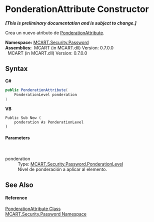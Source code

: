 # PonderationAttribute Constructor 
 _**\[This is preliminary documentation and is subject to change.\]**_

Crea un nuevo atributo de <a href="e0961b2e-9924-96e7-6f63-1edaa45d5b24">PonderationAttribute</a>.

**Namespace:**&nbsp;<a href="dbbe708a-6e0a-d3f8-20a0-94d530d6d526">MCART.Security.Password</a><br />**Assemblies:**&nbsp;&nbsp;MCART (in MCART.dll) Version: 0.7.0.0<br />&nbsp;&nbsp;MCART (in MCART.dll) Version: 0.7.0.0<br />

## Syntax

**C#**<br />
``` C#
public PonderationAttribute(
	PonderationLevel ponderation
)
```

**VB**<br />
``` VB
Public Sub New ( 
	ponderation As PonderationLevel
)
```


#### Parameters
&nbsp;<dl><dt>ponderation</dt><dd>Type: <a href="ce318a63-6b3d-2810-363f-809772c2773d">MCART.Security.Password.PonderationLevel</a><br />Nivel de ponderación a aplicar al elemento.</dd></dl>

## See Also


#### Reference
<a href="e0961b2e-9924-96e7-6f63-1edaa45d5b24">PonderationAttribute Class</a><br /><a href="dbbe708a-6e0a-d3f8-20a0-94d530d6d526">MCART.Security.Password Namespace</a><br />